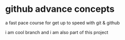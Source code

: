 # github advance concepts

a fast pace course for get up to speed with git & github

i am cool branch and i am also part of this project